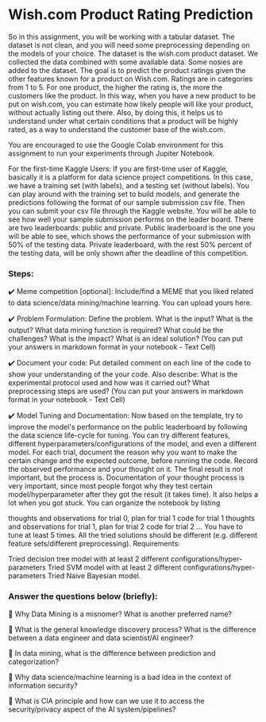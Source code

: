 # Wish.com Product Rating Prediction

So in this assignment, you will be working with a tabular dataset. The dataset is not clean, and you will need some preprocessing depending on the models of your choice. The dataset is the wish.com product dataset. We collected the data combined with some available data. Some nosies are added to the dataset. The goal is to predict the product ratings given the other features known for a product on Wish.com. Ratings are in categories from 1 to 5. For one product, the higher the rating is, the more the customers like the product. In this way, when you have a new product to be put on wish.com, you can estimate how likely people will like your product, without actually listing out there. Also, by doing this, it helps us to understand under what certain conditions that a product will be highly rated, as a way to understand the customer base of the wish.com.

You are encouraged to use the Google Colab environment for this assignment to run your experiments through Jupiter Notebook.

For the first-time Kaggle Users:
If you are first-time user of Kaggle, basically it is a platform for data science project competitions. In this case, we have a training set (with labels), and a testing set (without labels). You can play around with the training set to build models, and generate the predictions following the format of our sample submission csv file. Then you can submit your csv file through the Kaggle website. You will be able to see how well your sample submission performs on the leader board. There are two leaderboards: public and private. Public leaderboard is the one you will be able to see, which shows the performance of your submission with 50% of the testing data. Private leaderboard, with the rest 50% percent of the testing data, will be only shown after the deadline of this competition.

### Steps:
✔️ Meme competition [optional]:
Include/find a MEME that you liked related to data science/data mining/machine learning. You can upload yours here.

✔️ Problem Formulation:
Define the problem. What is the input? What is the output? What data mining function is required? What could be the challenges? What is the impact? What is an ideal solution?
(You can put your answers in markdown format in your notebook - Text Cell)

✔️ Document your code:
Put detailed comment on each line of the code to show your understanding of the your code. Also describe: What is the experimental protocol used and how was it carried out? What preprocessing steps are used?
(You can put your answers in markdown format in your notebook - Text Cell)

✔️ Model Tuning and Documentation:
Now based on the template, try to improve the model's performance on the public leaderboard by following the data science life-cycle for tuning. You can try different features, different hyperparameters/configurations of the model, and even a different model. For each trial, document the reason why you want to make the certain change and the expected outcome, before running the code. Record the observed performance and your thought on it. The final result is not important, but the process is. Documentation of your thought process is very important, since most people forgot why they test certain model/hyperparameter after they got the result (it takes time). It also helps a lot when you got stuck. You can organize the notebook by listing

thoughts and observations for trial 0, plan for trial 1
code for trial 1
thoughts and observations for trial 1, plan for trial 2
code for trial 2
…
You have to tune at least 5 times. All the tried solutions should be different (e.g. different feature sets/different preprocessing). Requirements:

Tried decision tree model with at least 2 different configurations/hyper-parameters
Tried SVM model with at least 2 different configurations/hyper-parameters
Tried Naive Bayesian model.

### Answer the questions below (briefly):

🌈 Why Data Mining is a misnomer? What is another preferred name?

🌈 What is the general knowledge discovery process? What is the difference between a data engineer and data scientist/AI engineer?

🌈 In data mining, what is the difference between prediction and categorization?

🌈 Why data science/machine learning is a bad idea in the context of information security?

🌈 What is CIA principle and how can we use it to access the security/privacy aspect of the AI system/pipelines?
